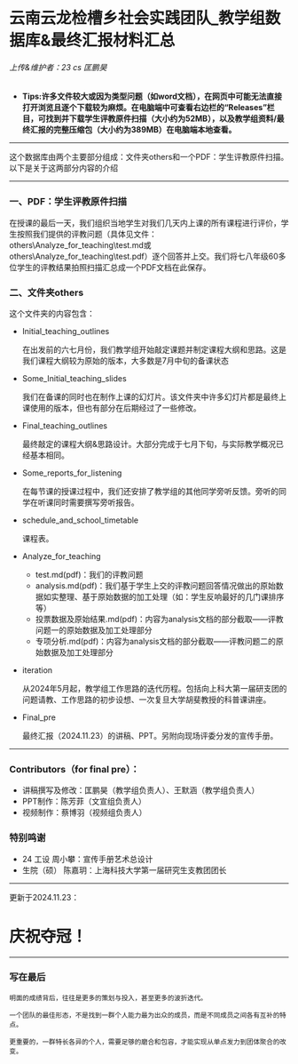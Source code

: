 # 云南云龙检槽乡社会实践团队_教学组数据库&最终汇报材料汇总

###### 上传&维护者：23 cs 匡鹏昊

* __Tips:许多文件较大或因为类型问题（如word文档），在网页中可能无法直接打开浏览且逐个下载较为麻烦。在电脑端中可查看右边栏的“Releases”栏目，可找到并下载学生评教原件扫描（大小约为52MB），以及教学组资料/最终汇报的完整压缩包（大小约为389MB）在电脑端本地查看。__

___

  这个数据库由两个主要部分组成：文件夹others和一个PDF：学生评教原件扫描。以下是关于这两部分内容的介绍
___

### 一、PDF：学生评教原件扫描
  
  在授课的最后一天，我们组织当地学生对我们几天内上课的所有课程进行评价，学生按照我们提供的评教问题（具体见文件：others\Analyze_for_teaching\test.md或others\Analyze_for_teaching\test.pdf）逐个回答并上交。我们将七八年级60多位学生的评教结果拍照扫描汇总成一个PDF文档在此保存。

### 二、文件夹others

  这个文件夹的内容包含：

  * Initial_teaching_outlines

     在出发前的六七月份，我们教学组开始敲定课题并制定课程大纲和思路。这是我们课程大纲较为原始的版本，大多数是7月中旬的备课状态

  * Some_Initial_teaching_slides
    
     我们在备课的同时也在制作上课的幻灯片。该文件夹中许多幻灯片都是最终上课使用的版本，但也有部分在后期经过了一些修改。

  * Final_teaching_outlines
    
     最终敲定的课程大纲&思路设计。大部分完成于七月下旬，与实际教学概况已经基本相同。

  * Some_reports_for_listening
    
     在每节课的授课过程中，我们还安排了教学组的其他同学旁听反馈。旁听的同学在听课同时需要撰写旁听报告。

  * schedule_and_school_timetable
    
     课程表。

  * Analyze_for_teaching
     * test.md(pdf)：我们的评教问题
     * analysis.md(pdf)：我们基于学生上交的评教问题回答情况做出的原始数据如实整理、基于原始数据的加工处理（如：学生反响最好的几门课排序等）
     * 投票数据及原始结果.md(pdf)：内容为analysis文档的部分截取——评教问题一的原始数据及加工处理部分
     * 专项分析.md(pdf)：内容为analysis文档的部分截取——评教问题二的原始数据及加工处理部分

   * iteration
     
     从2024年5月起，教学组工作思路的迭代历程。包括向上科大第一届研支团的问题请教、工作思路的初步设想、一次复旦大学胡斐教授的科普课讲座。
   
   * Final_pre

     最终汇报（2024.11.23）的讲稿、PPT。另附向现场评委分发的宣传手册。

___

### Contributors（for final pre）：

* 讲稿撰写及修改：匡鹏昊（教学组负责人）、王默涵（教学组负责人）
* PPT制作：陈芳菲（文宣组负责人）
* 视频制作：蔡博羽（视频组负责人）

### 特别鸣谢

* 24 工设 周小攀：宣传手册艺术总设计
* 生院（硕） 陈嘉玥：上海科技大学第一届研究生支教团团长

___

更新于2024.11.23：
# 庆祝夺冠！

---

### 写在最后

```
明面的成绩背后，往往是更多的策划与投入，甚至更多的波折迭代。

一个团队的最佳形态，不是找到一群个人能力最为出众的成员，而是不同成员之间各有互补的特点。

更重要的，一群特长各异的个人，需要足够的磨合和包容，才能实现从单点发力到团体聚合的改变。
```
